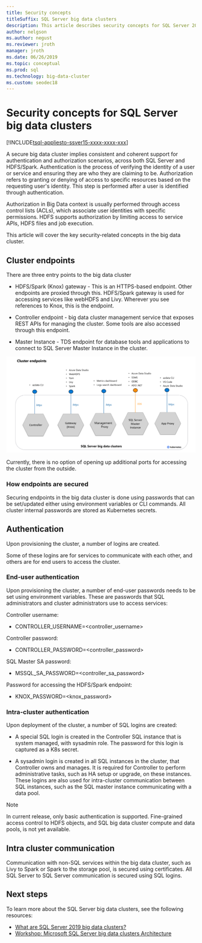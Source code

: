 ```yaml
---
title: Security concepts
titleSuffix: SQL Server big data clusters
description: This article describes security concepts for SQL Server 2019 big data cluster (preview). This includes describing the cluster endpoints and cluster authentication.
author: nelgson 
ms.author: negust
ms.reviewer: jroth
manager: jroth
ms.date: 06/26/2019
ms.topic: conceptual
ms.prod: sql
ms.technology: big-data-cluster
ms.custom: seodec18
---
```


# Security concepts for SQL Server big data clusters

[!INCLUDE[tsql-appliesto-ssver15-xxxx-xxxx-xxx](../includes/tsql-appliesto-ssver15-xxxx-xxxx-xxx.md)]

A secure big data cluster implies consistent and coherent support for authentication and authorization scenarios, across both SQL Server and HDFS/Spark. Authentication is the process of verifying the identity of a user or service and ensuring they are who they are claiming to be. Authorization refers to granting or denying of access to specific resources based on the requesting user's identity. This step is performed after a user is identified through authentication.

Authorization in Big Data context is usually performed through access control lists (ACLs), which associate user identities with specific permissions. HDFS supports authorization by limiting access to service APIs, HDFS files and job execution.

This article will cover the key security-related concepts in the big data cluster.

## Cluster endpoints

There are three entry points to the big data cluster

* HDFS/Spark (Knox) gateway - This is an HTTPS-based endpoint. Other endpoints are proxied through this. HDFS/Spark gateway is used for accessing services like webHDFS and Livy. Wherever you see references to Knox, this is the endpoint.

* Controller endpoint - big data cluster  management service that exposes REST APIs for managing the cluster. Some tools are also accessed through this endpoint.

* Master Instance - TDS endpoint for database tools and applications to connect to SQL Server Master Instance in the cluster.

![Cluster endpoints](media/concept-security/cluster_endpoints.png)

Currently, there is no option of opening up additional ports for accessing the cluster from the outside.

### How endpoints are secured

Securing endpoints in the big data cluster is done using passwords that can be set/updated either using environment variables or CLI commands. All cluster internal passwords are stored as Kubernetes secrets.  

## Authentication

Upon provisioning the cluster, a number of logins are created.

Some of these logins are for services to communicate with each other, and others are for end users to access the cluster.

### End-user authentication
Upon provisioning the cluster, a number of end-user passwords needs to be set using environment variables. These are passwords that SQL administrators and cluster administrators use to access services:

Controller username:
 + CONTROLLER_USERNAME=<controller_username>

Controller password:  
 + CONTROLLER_PASSWORD=<controller_password>

SQL Master SA password: 
 + MSSQL_SA_PASSWORD=<controller_sa_password>

Password for accessing the HDFS/Spark endpoint:
 + KNOX_PASSWORD=<knox_password>

### Intra-cluster authentication

Upon deployment of the cluster, a number of SQL logins are created:

* A special SQL login is created in the Controller SQL instance that is system managed, with sysadmin role. The password for this login is captured as a K8s secret.

* A sysadmin login is created in all SQL instances in the cluster, that Controller owns and manages. It is required for Controller to perform administrative tasks, such as HA setup or upgrade, on these instances. These logins are also used for intra-cluster communication between SQL instances, such as the SQL master instance communicating with a data pool.

> [!NOTE]
> In current release, only basic authentication is supported. Fine-grained access control to HDFS objects, and SQL big data cluster compute and data pools, is not yet available.

## Intra cluster communication

Communication with non-SQL services within the big data cluster, such as Livy to Spark or Spark to the storage pool, is secured using certificates. All SQL Server to SQL Server communication is secured using SQL logins.

## Next steps

To learn more about the SQL Server big data clusters, see the following resources:

- [What are SQL Server 2019 big data clusters?](big-data-cluster-overview.md)
- [Workshop: Microsoft SQL Server big data clusters Architecture](https://github.com/Microsoft/sqlworkshops/tree/master/sqlserver2019bigdataclusters)
